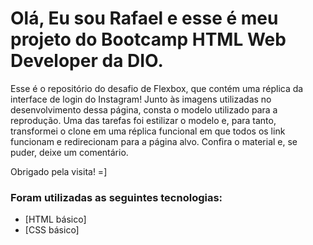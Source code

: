 # Olá, Eu sou Rafael e esse é meu projeto do Bootcamp HTML Web Developer da DIO.

Esse é o repositório do desafio de Flexbox, que contém uma réplica da interface de login do Instagram! 
Junto às imagens utilizadas no desenvolvimento dessa página, consta o modelo utilizado para a reprodução.
Uma das tarefas foi estilizar o modelo e, para tanto, transformei o clone em uma réplica funcional em que todos os link funcionam e redirecionam para a página alvo.
Confira o material e, se puder, deixe um comentário.

Obrigado pela visita! =]


### Foram utilizadas as seguintes tecnologias:

* [HTML básico]
* [CSS básico]



